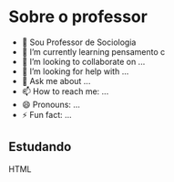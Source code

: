 
# Sobre o professor

- 🔭 Sou Professor de Sociologia 
- 🌱 I’m currently learning  pensamento c
- 👯 I’m looking to collaborate on ...
- 🤔 I’m looking for help with ...
- 💬 Ask me about ...
- 📫 How to reach me: ...
- 😄 Pronouns: ...
- ⚡ Fun fact: ...
 ## Estudando
 HTML
